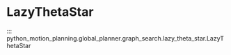 # LazyThetaStar

::: python_motion_planning.global_planner.graph_search.lazy_theta_star.LazyThetaStar

